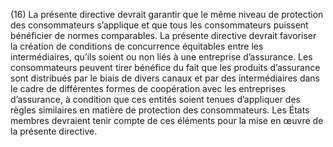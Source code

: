 (16) La présente directive devrait garantir que le même niveau de protection des consommateurs s’applique et que tous les consommateurs puissent bénéficier de normes comparables. La présente directive devrait favoriser la création de conditions de concurrence équitables entre les intermédiaires, qu’ils soient ou non liés à une entreprise d’assurance. Les consommateurs peuvent tirer bénéfice du fait que les produits d’assurance sont distribués par le biais de divers canaux et par des intermédiaires dans le cadre de différentes formes de coopération avec les entreprises d’assurance, à condition que ces entités soient tenues d’appliquer des règles similaires en matière de protection des consommateurs. Les États membres devraient tenir compte de ces éléments pour la mise en œuvre de la présente directive.